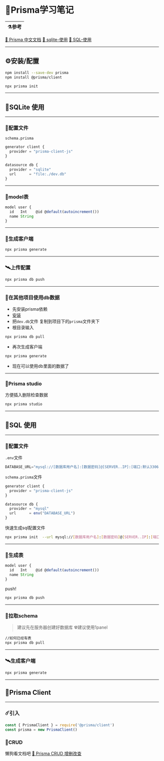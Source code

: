 # 📒Prisma学习笔记


| ⚗️参考   |
| :--- |
[ 🧫 Prisma 中文文档](https://prisma.yoga/)
[🧪 sqlite-使用](#🧪sqlite-使用)
[👾 SQL-使用](#👾sql-使用)





---
##  ⚙️安装/配置

```sh
npm install --save-dev prisma
npm install @prisma/client
```

```sh
npx prisma init
```


---
## 🧪SQLite 使用
---
### 🥼配置文件

`schema.prisma`
```js
generator client {
  provider = "prisma-client-js"
}

datasource db {
  provider = "sqlite"
  url      = "file:./dev.db"
}
```
---
### 🦠model表


```js
model user {
  id   Int    @id @default(autoincrement())
  name String
}
```
---
### 🧲生成客户端

```js
npx prisma generate
```


---
### 🛰️上传配置

```js
npx prisma db push
```
---
### 🧐在其他项目使用db数据
* 先安装prisma依赖
* [安装](#⚙️安装配置)
* 把`dev.db`文件 复制到项目下的`prisma`文件夹下
* 根目录输入
```sh
npx prisma db pull
```
* 再次生成客户端
```sh
npx prisma generate
```
* 现在可以使用db里面的数据了

---
### 🧬Prisma studio
方便插入删除检查数据
```sh
npx prisma studio
```

---
## 👾SQL 使用

---
### 🌌配置文件
`.env`文件
```js
DATABASE_URL="mysql://[数据库用户名]:[数据密码]@[SERVER..IP]:[端口:默认3306]/[服务器生成的表]"
```
`schema.prisma`文件
```js
generator client {
  provider = "prisma-client-js"
}

datasource db {
  provider = "mysql"
  url      = env("DATABASE_URL")
}
```

快速生成sql配置文件
```sh
npx prisma init  --url mysql://[数据库用户名]:[数据密码]@[SERVER..IP]:[端口:默认3306]/[服务器生成的表]
```
---
### 🧪生成表
```js
model user {
  id   Int    @id @default(autoincrement())
  name String
}
```
push!
```sh
npx prisma db push
```

---
### 🧲拉取schema

> 建议先在服务器创建好数据库 ☢️建议使用1panel
```sh
//如何已经有表
npx prisma db pull
```
---
### 🛰️生成客户端

```sh
npx prisma generate
```

---
## 🧠Prisma Client
---
### ☄️引入
```js
const { PrismaClient } = require('@prisma/client')
const prisma = new PrismaClient()
```

### 📡CRUD

懒狗看文档吧
[ 🔎 Prisma CRUD 增删改查](https://prisma.yoga/concepts/components/prisma-client/crud)


















